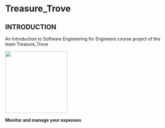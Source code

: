 # Treasure_Trove

## INTRODUCTION <br>
An Introduction to Software Engineering for Engineers course project of the team Treasure_Trove

<img src="uploads/3976f02a2d50fb2ebaa1e9b7fc0b8695/ic_launcher-web.png" width="200">
     
 **Monitor and manage your expenses**


